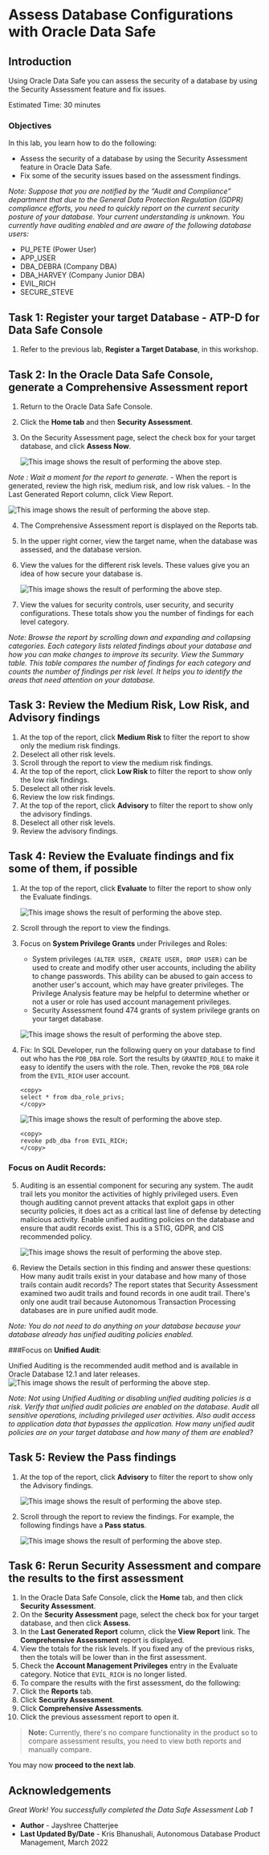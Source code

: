 # Assess Database Configurations with Oracle Data Safe
## Introduction
Using Oracle Data Safe you can assess the security of a database by using the Security Assessment feature and fix issues.

Estimated Time: 30 minutes

### Objectives

In this lab, you learn how to do the following:

- Assess the security of a database by using the Security Assessment feature in Oracle Data Safe.
- Fix some of the security issues based on the assessment findings.

*Note: Suppose that you are notified by the “Audit and Compliance” department that due to the General Data Protection Regulation (GDPR) compliance efforts, you need to quickly report on the current security posture of your database. Your current understanding is unknown. You currently have auditing enabled and are aware of the following database users:*

- PU_PETE (Power User)
- APP_USER
- DBA_DEBRA (Company DBA)
- DBA_HARVEY (Company Junior DBA)
- EVIL_RICH
- SECURE_STEVE

## Task 1: Register your target Database - ATP-D for Data Safe Console

1. Refer to the previous lab, **Register a Target Database**, in this workshop.

## Task 2: In the Oracle Data Safe Console, generate a Comprehensive Assessment report

1. Return to the Oracle Data Safe Console.
2. Click the **Home tab** and then **Security Assessment**.
3. On the Security Assessment page, select the check box for your target database, and click **Assess Now**.

    ![This image shows the result of performing the above step.](./images/img4.png " ")

*Note : Wait a moment for the report to generate.*
    - When the report is generated, review the high risk, medium risk, and low risk values.
    - In the Last Generated Report column, click View Report.

![This image shows the result of performing the above step.](./images/img5.png " ")

4. The Comprehensive Assessment report is displayed on the Reports tab.
5. In the upper right corner, view the target name, when the database was assessed, and the database version.
6. View the values for the different risk levels. These values give you an idea of how secure your database is.

    ![This image shows the result of performing the above step.](./images/img6.png " ")

7. View the values for security controls, user security, and security configurations. These totals show you the number of findings for each level category.

*Note: Browse the report by scrolling down and expanding and collapsing categories. Each category lists related findings about your database and how you can make changes to improve its security.*
*View the Summary table. This table compares the number of findings for each category and counts the number of findings per risk level. It helps you to identify the areas that need attention on your database.*

## Task 3: Review the Medium Risk, Low Risk, and Advisory findings

1. At the top of the report, click **Medium Risk** to filter the report to show only the medium risk findings.
2. Deselect all other risk levels.
3. Scroll through the report to view the medium risk findings.
4. At the top of the report, click **Low Risk** to filter the report to show only the low risk findings.
5. Deselect all other risk levels.
6. Review the low risk findings.
7. At the top of the report, click **Advisory** to filter the report to show only the advisory findings.
8. Deselect all other risk levels.
9. Review the advisory findings.

## Task 4: Review the Evaluate findings and fix some of them, if possible

1. At the top of the report, click **Evaluate** to filter the report to show only the Evaluate findings.

    ![This image shows the result of performing the above step.](./images/img7.png " ")
2. Scroll through the report to view the findings.
3. Focus on **System Privilege Grants** under Privileges and Roles:
    - System privileges `(ALTER USER, CREATE USER, DROP USER)` can be used to create and modify other user accounts, including the ability to change passwords. This ability can be abused to gain access to another user's account, which may have greater privileges. The Privilege Analysis feature may be helpful to determine whether or not a user or role has used account management privileges.
    - Security Assessment found 474 grants of system privilege grants on your target database.

    ![This image shows the result of performing the above step.](./images/img8.png " ")

4. Fix: In SQL Developer, run the following query on your database to find out who has the `PDB_DBA` role. Sort the results by `GRANTED_ROLE` to make it easy to identify the users with the role. Then, revoke the `PDB_DBA` role from the `EVIL_RICH` user account.  

    ```
    <copy>
    select * from dba_role_privs;
    </copy>
    ```   
   ![This image shows the result of performing the above step.](./images/img9.jpg " ")    

     ```
    <copy>
    revoke pdb_dba from EVIL_RICH;
    </copy>
    ```     

### Focus on **Audit Records**:

5. Auditing is an essential component for securing any system. The audit trail lets you monitor the activities of highly privileged users. Even though auditing cannot prevent attacks that exploit gaps in other security policies, it does act as a critical last line of defense by detecting malicious activity. Enable unified auditing policies on the database and ensure that audit records exist. This is a STIG, GDPR, and CIS recommended policy.

    ![This image shows the result of performing the above step.](./images/img10.jpg " ")

6. Review the Details section in this finding and answer these questions: How many audit trails exist in your database and how many of those trails contain audit records? The report states that Security Assessment examined two audit trails and found records in one audit trail. There's only one audit trail because Autonomous Transaction Processing databases are in pure unified audit mode.

*Note: You do not need to do anything on your database because your database already has unified auditing policies enabled.*

###Focus on **Unified Audit**:

Unified Auditing is the recommended audit method and is available in Oracle Database 12.1 and later releases.
    ![This image shows the result of performing the above step.](./images/img11.jpg " ")

*Note: Not using Unified Auditing or disabling unified auditing policies is a risk. Verify that unified audit policies are enabled on the database. Audit all sensitive operations, including privileged user activities. Also audit access to application data that bypasses the application. How many unified audit policies are on your target database and how many of them are enabled?*

## Task 5: Review the Pass findings

1. At the top of the report, click **Advisory** to filter the report to show only the Advisory findings.

    ![This image shows the result of performing the above step.](./images/img12.png " ")

2. Scroll through the report to review the findings. For example, the following findings have a **Pass status**.

    ![This image shows the result of performing the above step.](./images/img13.png " ")

## Task 6: Rerun Security Assessment and compare the results to the first assessment

1. In the Oracle Data Safe Console, click the **Home** tab, and then click **Security Assessment**.
2. On the **Security Assessment** page, select the check box for your target database, and then click **Assess**.
3. In the **Last Generated Report** column, click the **View Report** link. The **Comprehensive Assessment** report is displayed.
4. View the totals for the risk levels. If you fixed any of the previous risks, then the totals will be lower than in the first assessment.
5. Check the **Account Management Privileges** entry in the Evaluate category. Notice that `EVIL_RICH` is no longer listed.
6. To compare the results with the first assessment, do the following:
7. Click the **Reports** tab.
8. Click **Security Assessment**.
9. Click **Comprehensive Assessments**.
10. Click the previous assessment report to open it.

> **Note:**
Currently, there's no compare functionality in the product so to compare assessment results, you need to view both reports and manually compare.

You may now **proceed to the next lab**.

## Acknowledgements

*Great Work! You successfully completed the Data Safe Assessment Lab 1*

- **Author** - Jayshree Chatterjee
- **Last Updated By/Date** - Kris Bhanushali, Autonomous Database Product Management, March 2022


